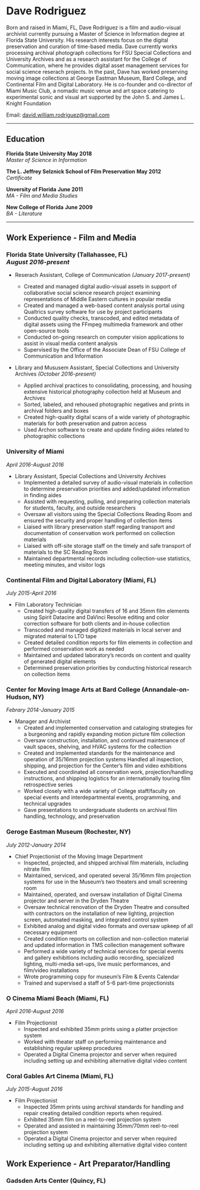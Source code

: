 <h1>Dave Rodriguez</h1>

<div>
  <p>Born and raised in Miami, FL, Dave Rodriguez is a film and audio-visual archivist currently pursuing a Master of Science in    Information degree at Florida State University. His research interests focus on the digital preservation and curation of time-based media. Dave currently works processing archival photograph collections for FSU Special Collections and University Archives and as a research assistant for the College of Communication, where he provides digital asset management services for social science reserach projects. In the past, Dave has worked preserving moving image collections at George Eastman Museum, Bard College, and Continental Film and Digital Laboratory. He is co-founder and co-director of Miami Music Club, a nomadic music venue and art space catering to experimental sonic and visual art supported by the John S. and James L. Knight Foundation</p>
</div>

Email: david.william.rodriguez@gmail.com

********

## Education

**Florida State University**    **May 2018** <br/>
*Master of Science in Information*

**The L. Jeffrey Selznick School of Film Preservation**   **May 2012** <br/>
*Certificate*  

**Unversity of Florida**    **June 2011** <br/>
*MA - Film and Media Studies*

**New College of Florida**    **June 2009** <br/>
*BA - Literature*

********

## Work Experience - Film and Media

### Florida State University (Tallahassee, FL) <br/> *August 2016-present*
* Reserach Assistant, College of Communication *(January 2017-present)*
  * Created and managed digital audio-visual assets in support of collaborative social science research project examining representations of Middle Eastern cultures in popular media
  * Created and managed a web-based content analysis portal using Qualtrics survey software for use by project participants
  * Conducted quality checks, transcoded, and edited metadata of digital assets using the FFmpeg multimedia framework and other open-source tools
  * Conducted on-going research on computer vision applications to assist in visual media content analysis
  * Supervised by the Office of the Associate Dean of FSU College of Communication and Information

* Library and Mususem Assistant, Special Collections and University Archives *(October 2016-present)*
  * Applied archival practices to consolidating, processing, and housing extensive historical photography collection held at Museum and Archives
  * Sorted, labeled, and rehoused photographic negatives and prints in archival folders and boxes
  * Created high-quality digital scans of a wide variety of photographic materials for both preservation and patron access
  * Used Archon software to create and update finding aides related to photographic collections

### University of Miami <br/>
*April 2016-August 2016*
* Library Assistant, Special Collections and University Archives
  * Implemented a detailed survey of audio-visual materials in collection to determine preservation priorities and added/updated information in finding aides
  * Assisted with requesting, pulling, and preparing collection materials for students, faculty, and outside researchers
  * Oversaw all visitors using the Special Collections Reading Room and ensured the security and proper handling of collection items
  * Liaised with library preservation staff regarding transport and documentation of conservation work performed on collection materials
  * Liaised with off-site storage staff on the timely and safe transport of materials to the SC Reading Room
  * Maintained departmental records including collection-use statistics, meeting minutes, and visitor logs

### Continental Film and Digital Laboratory (Miami, FL) <br/>
*July 2015-April 2016*
* Film Laboratory Technician
  * Created high-quality digital transfers of 16 and 35mm film elements using Spirit Datacine and DaVinci Resolve editing and color correction software for both clients and in-house collection
  * Transcoded and managed digitized materials in local server and migrated material to LTO tape
  * Created detailed condition reports for film elements in collection and performed conservation work as needed
  * Maintained and updated laboratory’s records on content and quality of generated digital elements
  * Determined preservation priorities by conducting historical research on collection items

### Center for Moving Image Arts at Bard College (Annandale-on-Hudson, NY) <br/>
*Febrary 2014-January 2015*
* Manager and Archivist
  * Created and implemented conservation and cataloging strategies for a burgeoning and rapidly expanding motion picture film collection
  * Oversaw construction, installation, and continued maintenance of vault spaces, shelving, and HVAC systems for the collection
  * Created and implemented standards for the maintenance and operation of 35/16mm projection systems
  Handled all inspection, shipping, and projection for the Center’s film and video exhibitions
  * Executed and coordinated all conservation work, projection/handling instructions, and shipping logistics for an internationally touring film retrospective series
  * Worked closely with a wide variety of College staff/faculty on special events and interdepartmental events, programming, and technical upgrades
  * Gave presentations to undergraduate students on archival film handling, technology, and preservation

### Geroge Eastman Museum (Rochester, NY) <br/>
*July 2012-January 2014*
* Chief Projectionist of the Moving Image Department
  * Inspected, projected, and shipped archival film materials, including nitrate film
  * Maintained, serviced, and operated several 35/16mm film projection systems for use in the Museum’s two theaters and small screening room
  * Maintained, operated, and oversaw installation of Digital Cinema projector and server in the Dryden Theatre
  * Oversaw technical renovation of the Dryden Theatre and consulted with contractors on the installation of new lighting, projection screen, automated masking, and integrated control system
  * Exhibited analog and digital video formats and oversaw upkeep of all necessary equipment
  * Created condition reports on collection and non-collection material and updated information in TMS collection management software
  * Performed a wide variety of technical services for special events and gallery exhibitions including audio recording, specialized lighting, multi-media set-ups, live music performances, and film/video installations
  * Wrote programming copy for museum’s Film & Events Calendar
  * Trained and supervised a staff of 5-6 part-time projectionists

### O Cinema Miami Beach (Miami, FL) <br/>
*April 2016-August 2016*
* Film Projectionist
  * Inspected and exhibited 35mm prints using a platter projection system
  * Worked with theater staff on performing maintenance and establishing regular upkeep procedures
  * Operated a Digital Cinema projector and server when required including setting up and exhibiting alternative digital video content

### Coral Gables Art Cinema (Miami, FL) <br/>
*July 2015-August 2016*
* Film Projectionist
  * Inspected 35mm prints using archival standards for handling and repair creating detailed condition reports when required.
  * Exhibited 35mm film on a reel-to-reel projection system
  * Operated and assisted in maintaining 35mm/70mm reel-to-reel projection system
  * Operated a Digital Cinema projector and server when required including setting up and exhibiting alternative digital video content

## Work Experience - Art Preparator/Handling

### Gadsden Arts Center (Quincy, FL) 
